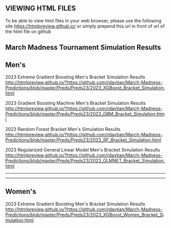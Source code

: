 ## VIEWING HTML FILES 
To be able to view html files in your web browser, please use the following site https://htmlpreview.github.io/ or simply prepend this url
in front of url of the html file on github 

## March Madness Tournament Simulation Results

## Men's
2023 Extreme Gradient Boosting Men's Bracket Simulation Results
http://htmlpreview.github.io/?https://github.com/rdavtian/March-Madness-Predictions/blob/master/Preds/Preds23/2023_XGBoost_Bracket_Simulation.html

2023 Gradient Boosting Machine Men's Bracket Simulation Results
http://htmlpreview.github.io/?https://github.com/rdavtian/March-Madness-Predictions/blob/master/Preds/Preds23/2023_GBM_Bracket_Simulation.html

2023 Random Forest Bracket Men's Simulation Results
http://htmlpreview.github.io/?https://github.com/rdavtian/March-Madness-Predictions/blob/master/Preds/Preds23/2023_RF_Bracket_Simulation.html

2023 Regularized General Linear Model Men's Bracket Simulation Results
http://htmlpreview.github.io/?https://github.com/rdavtian/March-Madness-Predictions/blob/master/Preds/Preds23/2023_GLMNET_Bracket_Simulation.html

-----------------------------------------------------------------------------------------------------------------------------------------------
-----------------------------------------------------------------------------------------------------------------------------------------------

## Women's
2023 Extreme Gradient Boosting Men's Bracket Simulation Results
http://htmlpreview.github.io/?https://github.com/rdavtian/March-Madness-Predictions/blob/master/Preds/Preds23/2023_XGBoost_Women_Bracket_Simulation.html
